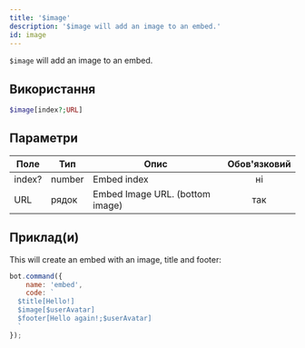 ```yaml
---
title: '$image'
description: '$image will add an image to an embed.'
id: image
---
```


`$image` will add an image to an embed.

## Використання

```php
$image[index?;URL]
```

## Параметри

| Поле   | Тип    | Опис                            | Обов'язковий |
| ------ | ------ | ------------------------------- |:------------:|
| index? | number | Embed index                     |      ні      |
| URL    | рядок  | Embed Image URL. (bottom image) |     так      |

## Приклад(и)

This will create an embed with an image, title and footer:

```javascript
bot.command({
    name: 'embed',
    code: `
  $title[Hello!]
  $image[$userAvatar]
  $footer[Hello again!;$userAvatar]
  `
});
```